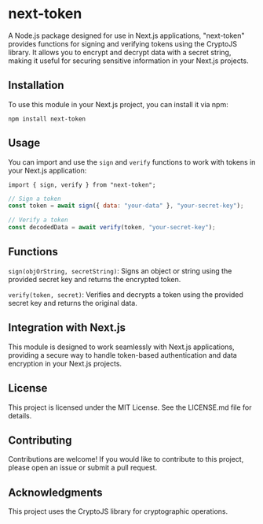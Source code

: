 # next-token

A Node.js package designed for use in Next.js applications, "next-token" provides functions for signing and verifying tokens using the CryptoJS library. It allows you to encrypt and decrypt data with a secret string, making it useful for securing sensitive information in your Next.js projects.

## Installation

To use this module in your Next.js project, you can install it via npm:

```
npm install next-token
```
## Usage
You can import and use the ```sign``` and ```verify``` functions to work with tokens in your Next.js application:

```
import { sign, verify } from "next-token";
```
```javascript
// Sign a token
const token = await sign({ data: "your-data" }, "your-secret-key");

// Verify a token
const decodedData = await verify(token, "your-secret-key");
```
## Functions
```sign(objOrString, secretString)```: Signs an object or string using the provided secret key and returns the encrypted token.

```verify(token, secret)```: Verifies and decrypts a token using the provided secret key and returns the original data.

## Integration with Next.js
This module is designed to work seamlessly with Next.js applications, providing a secure way to handle token-based authentication and data encryption in your Next.js projects.

## License
This project is licensed under the MIT License. See the LICENSE.md file for details.

## Contributing
Contributions are welcome! If you would like to contribute to this project, please open an issue or submit a pull request.

## Acknowledgments
This project uses the CryptoJS library for cryptographic operations.